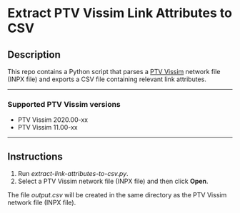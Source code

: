 # Extract PTV Vissim Link Attributes to CSV

## Description

This repo contains a Python script that parses a [PTV Vissim](https://www.ptvgroup.com/en/solutions/products/ptv-vissim/) network file (INPX file) and exports a CSV file containing relevant link attributes.

---

### Supported PTV Vissim versions

- PTV Vissim 2020.00-xx
- PTV Vissim 11.00-xx

---

## Instructions

1. Run _extract-link-attributes-to-csv.py_.
2. Select a PTV Vissim network file (INPX file) and then click **Open**.

The file _output.csv_ will be created in the same directory as the PTV Vissim network file (INPX file).
